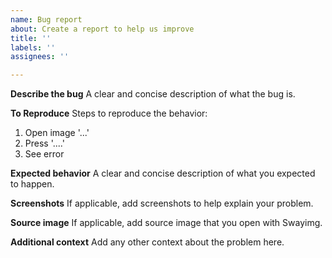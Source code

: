 ```yaml
---
name: Bug report
about: Create a report to help us improve
title: ''
labels: ''
assignees: ''

---
```


**Describe the bug**
A clear and concise description of what the bug is.

**To Reproduce**
Steps to reproduce the behavior:
1. Open image '...'
2. Press '....'
3. See error

**Expected behavior**
A clear and concise description of what you expected to happen.

**Screenshots**
If applicable, add screenshots to help explain your problem.

**Source image**
If applicable, add source image that you open with Swayimg.

**Additional context**
Add any other context about the problem here.
